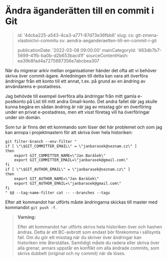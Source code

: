 Ändra äganderätten till en commit i Git
=======================================

> id: '4dcba225-a543-4ca3-a771-87d73e36fbb6'
> slug:
> 	cs: git-zmena-vlastnictvi-commitu
> 	sv: aendra-aeganderaetten-till-en-commit-i-git
> 
> publicationDate: '2022-03-08 09:00:00'
> mainCategoryId: '483db7b7-5699-41fb-ba0b-d2b653bacd1f'
> sourceContentHash: ea39b8fad4a7275887356e7abcbea307

När du migrerar arkiv mellan organisationer händer det ofta att vi behöver skriva över commit-ägare. Anledningen till detta kan vara att överföra ändringar från ett konto till ett annat, t.ex. på grund av en ändring av användarens e-postadress.

Jag behövde till exempel överföra alla ändringar från mitt gamla e-postkonto på List till mitt andra Gmail-konto. Det andra fallet där jag skulle kunna begära en sådan ändring är när jag av misstag gör en överföring under en privat e-postadress, men ett visst företag vill ha överföringar under sin domän.

Som tur är finns det ett kommando som löser det här problemet och som jag kan anropa i projektmastern för att skriva över hela historiken:

```txt
git filter-branch --env-filter "
if [ \"\$GIT_COMMITTER_EMAIL\" = \"janbarasek@seznam.cz\" ]
then
    export GIT_COMMITTER_NAME=\"Jan Barášek\"
    export GIT_COMMITTER_EMAIL=\"janbarasek@gmail.com\"
fi
if [ \"\$GIT_AUTHOR_EMAIL\" = \"janbarasek@seznam.cz\" ]
then
    export GIT_AUTHOR_NAME=\"Jan Barášek\"
    export GIT_AUTHOR_EMAIL=\"janbarasek@gmail.com\"
fi
" $@ --tag-name-filter cat -- --branches --tags
```

Efter att kommandot har utförts måste ändringarna skickas till master med kommandot `git push -f`.

> **Varning:**
>
> Efter att kommandot har utförts skrivs hela historiken över och hashen ändras. Detta är ett BC-avbrott som endast bör förekomma i sällsynta fall. Om du gör ett misstag när du skriver över ändringar kan historiken inte återställas. Samtidigt måste du radera eller skriva över alla grenar, annars uppstår en konflikt om alla ändrade commits, som skrivs dubbelt (original och ny commit) när de löses.
